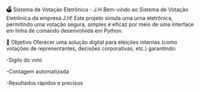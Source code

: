 🗳️ Sistema de Votação Eletrônica - J.H
Bem-vindo ao Sistema de Votação Eletrônica da empresa J.H!
Este projeto simula uma urna eletrônica, permitindo uma votação segura, simples e eficaz por meio de uma interface em linha de comando desenvolvida em Python.

📌 Objetivo
Oferecer uma solução digital para eleições internas (como votações de representantes, decisões corporativas, etc.) garantindo:

-Sigilo do voto

-Contagem automatizada

-Resultados rápidos e precisos

